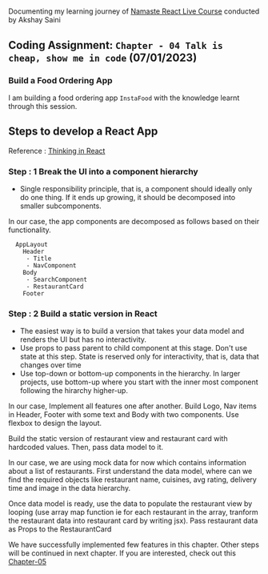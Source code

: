 # 
   Documenting my learning journey of [Namaste React Live Course](https://learn.namastedev.com/) conducted by Akshay Saini

## Coding Assignment: `Chapter - 04 Talk is cheap, show me in code` (07/01/2023)

### Build a Food Ordering App 

  I am building a food ordering app `InstaFood` with the knowledge learnt through this session. 

## Steps to develop a React App 

Reference : [Thinking in React](https://beta.reactjs.org/learn/thinking-in-react) 

### Step : 1  Break the UI into a component hierarchy 

 - Single responsibility principle, that is, a component should ideally only do one thing. If it ends up growing, it should be decomposed into smaller subcomponents.

In our case, the app components are decomposed as follows based on their functionality.
```
  AppLayout
    Header 
     - Title
     - NavComponent
    Body 
     - SearchComponent
     - RestaurantCard
    Footer 
```
### Step : 2 Build a static version in React
- The easiest way is to build a version that takes your data model and renders the UI but has no interactivity.
- Use props to pass parent to child component at this stage. Don't use state at this step. State is reserved only for interactivity, that is, data that changes over time
- Use top-down or bottom-up components in the hierarchy. In larger projects, use bottom-up where you start with the inner most component following the hirarchy higher-up. 

In our case,
Implement all features one after another. Build Logo, Nav items in Header, Footer with some text and Body with two components. Use flexbox to design the layout.

Build the static version of restaurant view and restaurant card with hardcoded values. Then, pass data model to it.

In our case, we are using mock data for now which contains information about a list of restaurants. First understand the data model, where can we find the required objects like restaurant name, cuisines, avg rating, delivery time and image in the data hierarchy. 

Once data model is ready, use the data to populate the restaurant view by looping (use array map function ie for each restaurant in the array, tranform the restaurant data into restaurant card by writing jsx). Pass restaurant data as Props to the RestaurantCard

We have successfully implemented few features in this chapter. Other steps will be continued in next chapter. If you are interested, check out this [Chapter-05](https://github.com/Learn-React-With-Harshi/chapter-05-lets-get-hooked/blob/main/coding-assignment.md)








  


